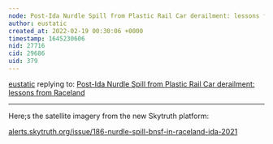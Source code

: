 ```yaml
---
node: Post-Ida Nurdle Spill from Plastic Rail Car derailment: lessons from Raceland
author: eustatic
created_at: 2022-02-19 00:30:06 +0000
timestamp: 1645230606
nid: 27716
cid: 29686
uid: 379
---
```




[eustatic](../profile/eustatic) replying to: [Post-Ida Nurdle Spill from Plastic Rail Car derailment: lessons from Raceland](../notes/eustatic/09-09-2021/post-ida-nurdle-spill-from-plastic-rail-car-derailment-lessons-from-raceland)

----
Here;s the satellite imagery from the new Skytruth platform:

[alerts.skytruth.org/issue/186-nurdle-spill-bnsf-in-raceland-ida-2021](alerts.skytruth.org/issue/186-nurdle-spill-bnsf-in-raceland-ida-2021)